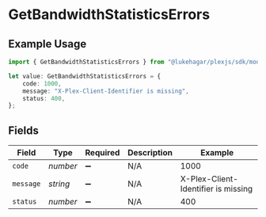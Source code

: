# GetBandwidthStatisticsErrors

## Example Usage

```typescript
import { GetBandwidthStatisticsErrors } from "@lukehagar/plexjs/sdk/models/errors";

let value: GetBandwidthStatisticsErrors = {
    code: 1000,
    message: "X-Plex-Client-Identifier is missing",
    status: 400,
};
```

## Fields

| Field                               | Type                                | Required                            | Description                         | Example                             |
| ----------------------------------- | ----------------------------------- | ----------------------------------- | ----------------------------------- | ----------------------------------- |
| `code`                              | *number*                            | :heavy_minus_sign:                  | N/A                                 | 1000                                |
| `message`                           | *string*                            | :heavy_minus_sign:                  | N/A                                 | X-Plex-Client-Identifier is missing |
| `status`                            | *number*                            | :heavy_minus_sign:                  | N/A                                 | 400                                 |